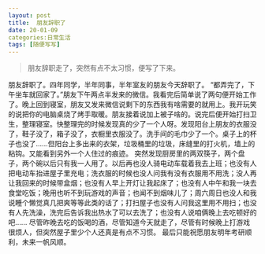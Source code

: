 ```yaml
---	
layout:	post	
title: 	朋友辞职了
date: 20-01-09
categories:日常生活 	 
tags: [随便写写]
---		
```


> 朋友辞职走了，突然有点不太习惯，便写了下来。

朋友辞职了。四年同学，半年同事，半年室友的朋友今天辞职了。<!--more-->
	 “都弄完了，下午坐车就回家了。”朋友下午两点半发来的微信。我看完后简单说了两句便开始工作了。晚上回到寝室，朋友又发来微信说剩下的东西我有啥需要的就用上。我开玩笑的说把你的电脑桌烧了烤手取暖。朋友接着说加上被子啥的。说完后便开始打扫卫生，整理寝室。快整理完的时候发现真的少了一个人呀。发现阳台上朋友的衣服没了，鞋子没了，箱子没了，衣橱里衣服没了。洗手间的毛巾少了一个。桌子上的杯子也没了......但阳台上多出来的衣架，垃圾桶里的垃圾，床缝里的打火机，墙上的粘钩。又能看到另外一个人住过的痕迹。
	 突然发现厨房里的两双筷子，两个盘子，两个碗以后只有我一人用了。以后再也没人骑电动车载着我去上班；也没有人把电动车抬进屋子里充电；洗衣服的时候也没人问我有没有衣服用不用洗；没人再让我回来的时候带盒烟；也没有人早上开灯让我起床了；也没有人中午和我一块去食堂吃饭；晚用也听不到玩游戏的声音；也闻不到烟味儿了；周六周日也没人和我说睡个懒觉真几把爽等等此类的话了；打扫屋子也没有人问我这里用不用扫；也没有人先洗澡，洗完后告诉我出热水了可以去洗了；也没有人说咱俩晚上去吃顿好的吧......
	 尽管昨晚去吃的饭喝的酒，尽管知道今天就走了，尽管有时候晚上打游戏很烦人，但突然屋子里少个人还真是有点不习惯。
	 最后只能祝愿朋友明年考研顺利，未来一帆风顺。
